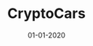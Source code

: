 ---
draft: true
title: "CryptoCars"
date: 01-01-2020
type: main
category: game
category_slug: game
role: techdirector
external_url: ""
image: assets/credits/...
---